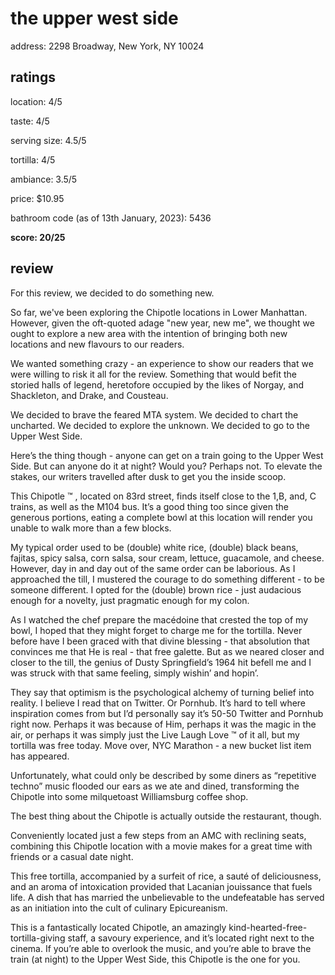 # the upper west side 

address: 2298 Broadway, New York, NY 10024

## ratings
location: 4/5

taste: 4/5

serving size: 4.5/5

tortilla: 4/5

ambiance: 3.5/5

price: $10.95

bathroom code (as of 13th January, 2023): 5436

**score: 20/25**



## review

For this review, we decided to do something new. 

So far, we've been exploring the Chipotle locations in Lower Manhattan. However, given the oft-quoted adage "new year, new me", we thought we ought to explore a new area  with the intention of bringing both new locations and new flavours to our readers.  

We wanted something crazy - an experience to show our readers that we were willing to risk it all for the review. Something that would befit the storied halls of legend, heretofore occupied by the likes of Norgay, and Shackleton, and Drake, and Cousteau. 

We decided to brave the feared MTA system. We decided to chart the uncharted. We decided to explore the unknown. We decided to go to the Upper West Side. 

Here’s the thing though - anyone can get on a train going to the Upper West Side. But can anyone do it at night? Would you? Perhaps not. To elevate the stakes, our writers travelled after dusk to get you the inside scoop.

This Chipotle ™ , located on 83rd street, finds itself close to the 1,B, and, C trains, as well as the M104 bus. It’s a good thing too since given the generous portions, eating a complete bowl at this location will render you unable to walk more than a few blocks. 

My typical order used to be (double) white rice, (double) black beans, fajitas, spicy salsa, corn salsa, sour cream, lettuce, guacamole, and cheese. However, day in and day out of the same order can be laborious. As I approached the till, I mustered the courage to do something different - to be someone different. I opted for the (double) brown rice - just audacious enough for a novelty, just pragmatic enough for my colon. 

As I watched the chef prepare the macédoine that crested the top of my bowl, I hoped that they might forget to charge me for the tortilla. Never before have I been graced with that divine blessing - that absolution that convinces me that He is real - that free galette. But as we neared closer and closer to the till, the genius of Dusty Springfield’s 1964 hit befell me and I was struck with that same feeling, simply wishin’ and hopin’. 

They say that optimism is the psychological alchemy of turning belief into reality. I believe I read that on Twitter. Or Pornhub. It’s hard to tell where inspiration comes from but I’d personally say it’s 50-50 Twitter and Pornhub right now. Perhaps it was because of Him, perhaps it was the magic in the air, or perhaps it was simply just the Live Laugh Love ™ of it all, but my tortilla was free today. Move over, NYC Marathon - a new bucket list item has appeared. 

Unfortunately, what could only be described by some diners as “repetitive techno” music flooded our ears as we ate and dined, transforming the Chipotle into some milquetoast Williamsburg coffee shop. 

The best thing about the Chipotle is actually outside the restaurant, though. 

Conveniently located just a few steps from an AMC with reclining seats, combining this Chipotle location with a movie makes for a great time with friends or a casual date night.

This free tortilla, accompanied by a surfeit of rice, a sauté of deliciousness, and an aroma of intoxication provided that Lacanian jouissance that fuels life. A dish that has married the unbelievable to the undefeatable has served as an initiation into the cult of culinary Epicureanism. 

This is a fantastically located Chipotle, an amazingly kind-hearted-free-tortilla-giving staff, a savoury experience, and it’s located right next to the cinema. If you’re able to overlook the music, and you’re able to brave the train (at night) to the Upper West Side, this Chipotle is the one for you.  

